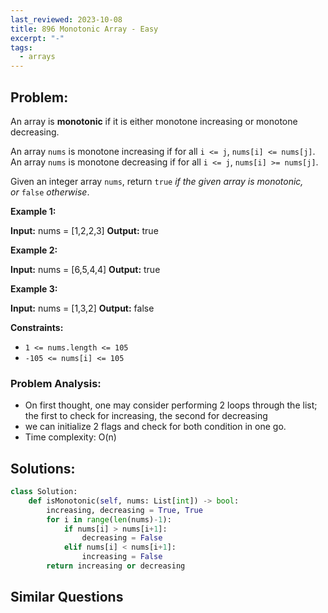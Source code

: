 ```yaml
---
last_reviewed: 2023-10-08
title: 896 Monotonic Array - Easy
excerpt: "-"
tags:
  - arrays
---
```

## Problem:

An array is **monotonic** if it is either monotone increasing or monotone decreasing.

An array `nums` is monotone increasing if for all `i <= j`, `nums[i] <= nums[j]`. An array `nums` is monotone decreasing if for all `i <= j`, `nums[i] >= nums[j]`.

Given an integer array `nums`, return `true` _if the given array is monotonic, or_ `false` _otherwise_.

**Example 1:**

**Input:** nums = [1,2,2,3]
**Output:** true

**Example 2:**

**Input:** nums = [6,5,4,4]
**Output:** true

**Example 3:**

**Input:** nums = [1,3,2]
**Output:** false

**Constraints:**

- `1 <= nums.length <= 105`
- `-105 <= nums[i] <= 105`

### Problem Analysis:

- On first thought, one may consider performing 2 loops through the list; the first to check for increasing, the second for decreasing
- we can initialize 2 flags and check for both condition in one go.
- Time complexity: O(n)

## Solutions:

```python
class Solution:
    def isMonotonic(self, nums: List[int]) -> bool:
        increasing, decreasing = True, True
        for i in range(len(nums)-1):
            if nums[i] > nums[i+1]:
                decreasing = False
            elif nums[i] < nums[i+1]:
                increasing = False
        return increasing or decreasing
```

## Similar Questions